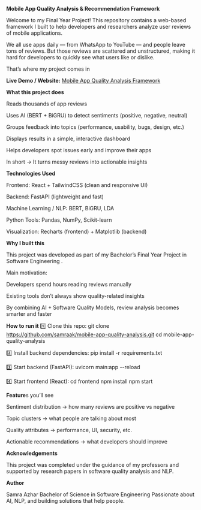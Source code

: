 **Mobile App Quality Analysis & Recommendation Framework**

Welcome to my Final Year Project!
This repository contains a web-based framework I built to help developers and researchers analyze user reviews of mobile applications.

We all use apps daily — from WhatsApp to YouTube — and people leave tons of reviews. But those reviews are scattered and unstructured, making it hard for developers to quickly see what users like or dislike.

That’s where my project comes in 

 **Live Demo / Website:** [Mobile App Quality Analysis Framework](http://palevioletred-okapi-453801.hostingersite.com/)


 **What this project does**

Reads thousands of app reviews

Uses AI (BERT + BiGRU) to detect sentiments (positive, negative, neutral)

Groups feedback into topics (performance, usability, bugs, design, etc.)

Displays results in a simple, interactive dashboard

Helps developers spot issues early and improve their apps

In short → It turns messy reviews into actionable insights 

**Technologies Used**

Frontend: React + TailwindCSS (clean and responsive UI)

Backend: FastAPI (lightweight and fast)

Machine Learning / NLP: BERT, BiGRU, LDA

Python Tools: Pandas, NumPy, Scikit-learn

Visualization: Recharts (frontend) + Matplotlib (backend)

**Why I built this**

This project was developed as part of my Bachelor’s Final Year Project in Software Engineering .

Main motivation:

Developers spend hours reading reviews manually 

Existing tools don’t always show quality-related insights

By combining AI + Software Quality Models, review analysis becomes smarter and faster

**How to run it**
1️⃣ Clone this repo:
git clone https://github.com/samraak/mobile-app-quality-analysis.git
cd mobile-app-quality-analysis

2️⃣ Install backend dependencies:
pip install -r requirements.txt

3️⃣ Start backend (FastAPI):
uvicorn main:app --reload

4️⃣ Start frontend (React):
cd frontend
npm install
npm start

**Feature**s you’ll see

Sentiment distribution → how many reviews are positive vs negative

Topic clusters → what people are talking about most

Quality attributes → performance, UI, security, etc.

Actionable recommendations → what developers should improve

**Acknowledgements**

This project was completed under the guidance of my professors and supported by research papers in software quality analysis and NLP.

**Author**

Samra Azhar
Bachelor of Science in Software Engineering
Passionate about AI, NLP, and building solutions that help people.

